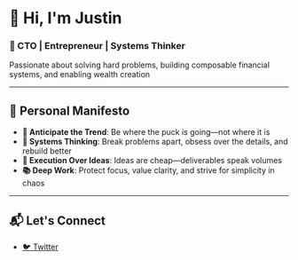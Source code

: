 # 👋 Hi, I'm Justin

### 🚀 CTO | Entrepreneur | Systems Thinker

Passionate about solving hard problems, building composable financial systems, and enabling wealth creation

---

## 🧭 Personal Manifesto

- **🔮 Anticipate the Trend**: Be where the puck is going—not where it is
- **🧩 Systems Thinking**: Break problems apart, obsess over the details, and rebuild better
- **🎯 Execution Over Ideas**: Ideas are cheap—deliverables speak volumes
- **📚 Deep Work**: Protect focus, value clarity, and strive for simplicity in chaos

---

## 📬 Let's Connect

- [🐦 Twitter](https://twitter.com/jpotts_irr)
